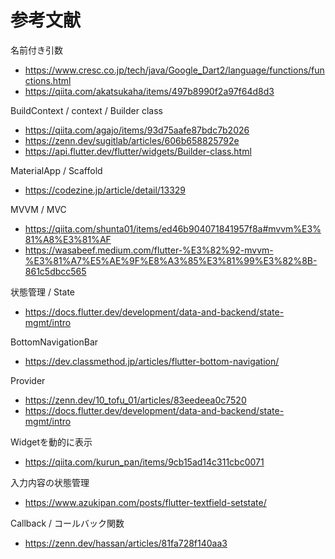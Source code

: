 # 参考文献

名前付き引数
- https://www.cresc.co.jp/tech/java/Google_Dart2/language/functions/functions.html
- https://qiita.com/akatsukaha/items/497b8990f2a97f64d8d3

BuildContext / context / Builder class
- https://qiita.com/agajo/items/93d75aafe87bdc7b2026
- https://zenn.dev/sugitlab/articles/606b658825792e
- https://api.flutter.dev/flutter/widgets/Builder-class.html

MaterialApp / Scaffold
- https://codezine.jp/article/detail/13329

MVVM / MVC
- https://qiita.com/shunta01/items/ed46b904071841957f8a#mvvm%E3%81%A8%E3%81%AF
- https://wasabeef.medium.com/flutter-%E3%82%92-mvvm-%E3%81%A7%E5%AE%9F%E8%A3%85%E3%81%99%E3%82%8B-861c5dbcc565

状態管理 / State
- https://docs.flutter.dev/development/data-and-backend/state-mgmt/intro

BottomNavigationBar
- https://dev.classmethod.jp/articles/flutter-bottom-navigation/

Provider
- https://zenn.dev/10_tofu_01/articles/83eedeea0c7520
- https://docs.flutter.dev/development/data-and-backend/state-mgmt/intro

Widgetを動的に表示
- https://qiita.com/kurun_pan/items/9cb15ad14c311cbc0071

入力内容の状態管理
- https://www.azukipan.com/posts/flutter-textfield-setstate/

Callback / コールバック関数
- https://zenn.dev/hassan/articles/81fa728f140aa3